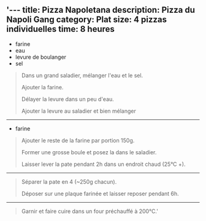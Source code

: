 '---
title: Pizza Napoletana
description: Pizza du Napoli Gang
category: Plat
size: 4 pizzas individuelles
time: 8 heures
---

*  farine
*  eau
*  levure de boulanger
*  sel

> Dans un grand saladier, mélanger l'eau et le sel. 
>
> Ajouter la farine.
>
> Délayer la levure dans un peu d'eau.
>
> Ajouter la levure au saladier et bien mélanger

---

*  farine

> Ajouter le reste de la farine par portion 150g.
>
> Former une grosse boule et posez la dans le saladier.
>
> Laisser lever la pate pendant 2h dans un endroit chaud  (25°C +).

---

> Séparer la pate en 4 (~250g chacun).
>
> Déposer sur une plaque farinée et laisser reposer pendant 6h.

---

> Garnir et faire cuire dans un four préchauffé à 200°C.'
